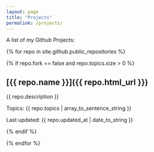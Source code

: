 ```yaml
---
layout: page
title: "Projects"
permalink: /projects/
---
```


A list of my Github Projects:

{% for repo in site.github.public_repositories %}

{% if repo.fork == false and repo.topics.size > 0 %}

## [{{ repo.name }}]({{ repo.html_url }})

{{ repo.description }}

Topics: {{ repo.topics | array_to_sentence_string }}

Last updated: {{ repo.updated_at | date_to_string }}

{% endif %}

{% endfor %}
